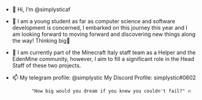 - 👋 Hi, I’m @simplysticaf
- 👀 I am a young student as far as computer science and software development is concerned, I embarked on this journey this year and I am looking forward to moving forward and discovering new things along the way! Thinking big🚀
- 📖 I am currently part of the Minecraft Italy staff team as a Helper and the EdenMine community, however, I aim to fill a significant role in the Head Staff of these two projects.
- 📫 My telegram profile: @simplystic 
     My Discord Profile: simplystic#0602


             "How big would you dream if you knew you couldn't fail?" 🔥